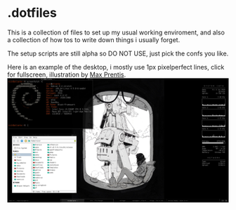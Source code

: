.dotfiles
==============
This is a collection of files to set up my usual working enviroment, and also a collection of how tos to write down things i usually forget. 
   
The setup scripts are still alpha so DO NOT USE, just pick the confs you like.   

Here is an example of the desktop, i mostly use 1px pixelperfect lines, click for fullscreen, illustration by [Max Prentis](http://maxprentisvisual.tumblr.com/).   
![alt tag](https://github.com/npisanti/dotfiles/blob/master/screenshot.jpg)   
